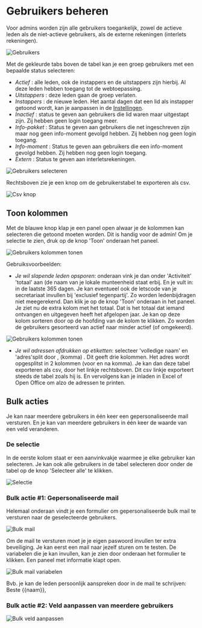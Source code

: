 # Gebruikers beheren

Voor admins worden zijn alle gebruikers toegankelijk, zowel de actieve leden als de niet-actieve gebruikers, als de externe rekeningen (interlets rekeningen).

![Gebruikers](img/users.png)

Met de gekleurde tabs boven de tabel kan je een groep gebruikers met een bepaalde status selecteren:

* _Actief_ : alle leden, ook de instappers en de uitstappers zijn hierbij. Al deze leden hebben toegang tot de webtoepassing.
* _Uitstappers_ : deze leden gaan de groep verlaten.
* _Instappers_ : de nieuwe leden. Het aantal dagen dat een lid als instapper getoond wordt, kan je aanpassen in de [Instellingen](./instellingen).
* _Inactief_ : status te geven aan gebruikers die lid waren maar uitgestapt zijn. Zij hebben geen login toegang meer.
* _Info-pakket_ : Status te geven aan gebruikers die net ingeschreven zijn maar nog geen info-moment gevolgd hebben. Zij hebben nog geen login toegang.
* _Info-moment_ : Status te geven aan gebruikers die een info-moment gevolgd hebben. Zij hebben nog geen login toegang.
* _Extern_ : Status te geven aan interletsrekeningen.

![Gebruikers selecteren](img/users_select.png)

Rechtsboven zie je een knop om de gebruikerstabel te exporteren als csv.

![Csv knop](img/users_csv_button.png)

## Toon kolommen

Met de blauwe knop klap je een panel open alwaar je de kolommen kan selecteren die getoond moeten worden.
Dit is handig voor de admin! Om je selectie te zien, druk op de knop 'Toon' onderaan het paneel.

![Gebruikers kolommen tonen](img/users_show_columns_1.png)

Gebruiksvoorbeelden:

* _Je wil slapende leden opsporen_: onderaan vink je dan onder 'Activiteit' 'totaal' aan (de naam van je lokale munteenheid staat erbij. En je vult in: in de laatste 365 dagen. Je kan eventueel ook de letscode van je secretariaat invullen bij 'exclusief tegenpartij'. Zo worden ledenbijdragen niet meegerekend. Dan klik je op de knop 'Toon' onderaan in het paneel. Je ziet nu de extra kolom met het totaal. Dat is het totaal dat iemand ontvangen en uitgegeven heeft het afgelopen jaar. Je kan op deze kolom sorteren door op de hoofding van de kolom te klikken. Zo worden de gebruikers gesorteerd van actief naar minder actief (of omgekeerd).

![Gebruikers kolommen tonen](img/users_show_columns_2.png)

* _Je wil adressen afdrukken op etiketten_: selecteer 'volledige naam' en 'adres'split door , (komma) . Dit geeft drie kolommen. Het adres wordt opgesplitst in 2 kolommen (voor en na komma). Je kan dan deze tabel exporteren als csv, door het linkje rechtsboven. Dit csv linkje exporteert steeds de tabel zoals hij is. En vervolgens kan je inladen in Excel of Open Office om alzo de adressen te printen.

## Bulk acties

Je kan naar meerdere gebruikers in één keer een gepersonaliseerde mail versturen. En je kan van meerdere gebruikers in één keer de waarde van een veld veranderen.

### De selectie

In de eerste kolom staat er een aanvinkvakje waarmee je elke gebruiker kan selecteren. Je kan ook alle gebruikers in de tabel selecteren door onder de tabel op de knop 'Selecteer alle' te klikken.

![Selectie](img/users_select_all.png)

### Bulk actie #1: Gepersonaliseerde mail

Helemaal onderaan vindt je een formulier om gepersonaliseerde bulk mail te versturen naar de geselecteerde gebruikers.

![Bulk mail](img/bulk_mail.png)

Om de mail te versturen moet je je eigen paswoord invullen ter extra beveiliging.
Je kan eerst een mail naar jezelf sturen om te testen.
De variabelen die je kan invullen, kan je zien door onderaan het formulier te klikken. Een paneel met informatie klapt open.

![Bulk mail variabelen](img/bulk_mail_variables.png)

Bvb. je kan de leden persoonlijk aanspreken door in de mail te schrijven: Beste {{naam}},

### Bulk actie #2: Veld aanpassen van meerdere gebruikers

![Bulk veld aanpassen](img/users_admin_comment.png)
